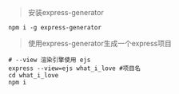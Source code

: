 > 安装express-generator

```
npm i -g express-generator
```

> 使用express-generator生成一个express项目

```
# --view 渲染引擎使用 ejs
express --view=ejs what_i_love #项目名
cd what_i_love
npm i
```
